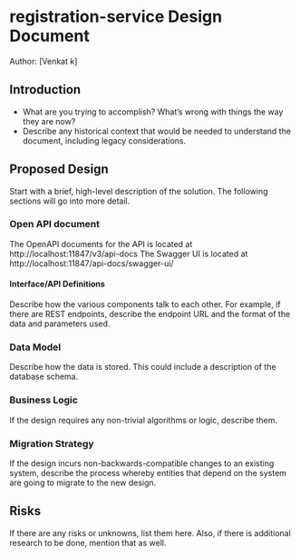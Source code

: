 # registration-service Design Document

Author: [Venkat k]

## Introduction

* What are you trying to accomplish? What’s wrong with things the way they are now?
* Describe any historical context that would be needed to understand the document, including legacy considerations.
  
## Proposed Design

Start with a brief, high-level description of the solution. The following sections will go into more detail.

### Open API document

The OpenAPI documents for the API is located at http://localhost:11847/v3/api-docs
The Swagger UI is located at http://localhost:11847/api-docs/swagger-ui/

#### Interface/API Definitions

Describe how the various components talk to each other. For example, if there are REST endpoints, describe the endpoint URL and the format of the data and parameters used.

### Data Model

Describe how the data is stored. This could include a description of the database schema.

### Business Logic

If the design requires any non-trivial algorithms or logic, describe them.

### Migration Strategy

If the design incurs non-backwards-compatible changes to an existing system, describe the process whereby entities that depend on the system are going to migrate to the new design.

## Risks

If there are any risks or unknowns, list them here. Also, if there is additional research to be done, mention that as well.
